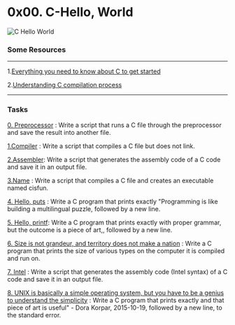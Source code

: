

# 0x00. C-Hello, World
![C Hello World](https://www.mvps.net/docs/wp-content/uploads/2019/03/hello-world.png)

### Some Resources
----
1.[Everything you need to know about C to get started](https://intranet.alxswe.com/rltoken/P01aLj9BDfDUOv-y9x82Yw)

2.[Understanding C compilation process](https://www.youtube.com/watch?v=VDslRumKvRA)

----

### Tasks
[0. Preprocessor](https://github.com/washucode/alx-low_level_programming/blob/master/0x00-hello_world/0-preprocessor) : Write a script that runs a C file through the preprocessor and save the result into another file.

[1.Compiler](https://github.com/washucode/alx-low_level_programming/blob/master/0x00-hello_world/1-compiler) : Write a script that compiles a C file but does not link.

[2.Assembler](https://github.com/washucode/alx-low_level_programming/blob/master/0x00-hello_world/2-assembler): Write a script that generates the assembly code of a C code and save it in an output file.


[3.Name](https://github.com/washucode/alx-low_level_programming/blob/master/0x00-hello_world/3-name) : Write a script that compiles a C file and creates an executable named cisfun.

[4. Hello, puts](https://github.com/washucode/alx-low_level_programming/blob/baf9c4106ebf9b360ba935bfe91313bae70e1a6b/0x00-hello_world/4-puts.c) : Write a C program that prints exactly "Programming is like building a multilingual puzzle, followed by a new line.

[5. Hello, printf](https://github.com/washucode/alx-low_level_programming/blob/master/0x00-hello_world/5-printf.c): Write a C program that prints exactly with proper grammar, but the outcome is a piece of art,, followed by a new line.

[6. Size is not grandeur, and territory does not make a nation](https://github.com/washucode/alx-low_level_programming/blob/master/0x00-hello_world/6-size.c) : Write a C program that prints the size of various types on the computer it is compiled and run on.

[7. Intel](https://github.com/washucode/alx-low_level_programming/blob/master/0x00-hello_world/100-intel) : Write a script that generates the assembly code (Intel syntax) of a C code and save it in an output file.

[8. UNIX is basically a simple operating system, but you have to be a genius to understand the simplicity](https://github.com/washucode/alx-low_level_programming/blob/master/0x00-hello_world/101-quote.c) : Write a C program that prints exactly and that piece of art is useful" - Dora Korpar, 2015-10-19, followed by a new line, to the standard error.



 








